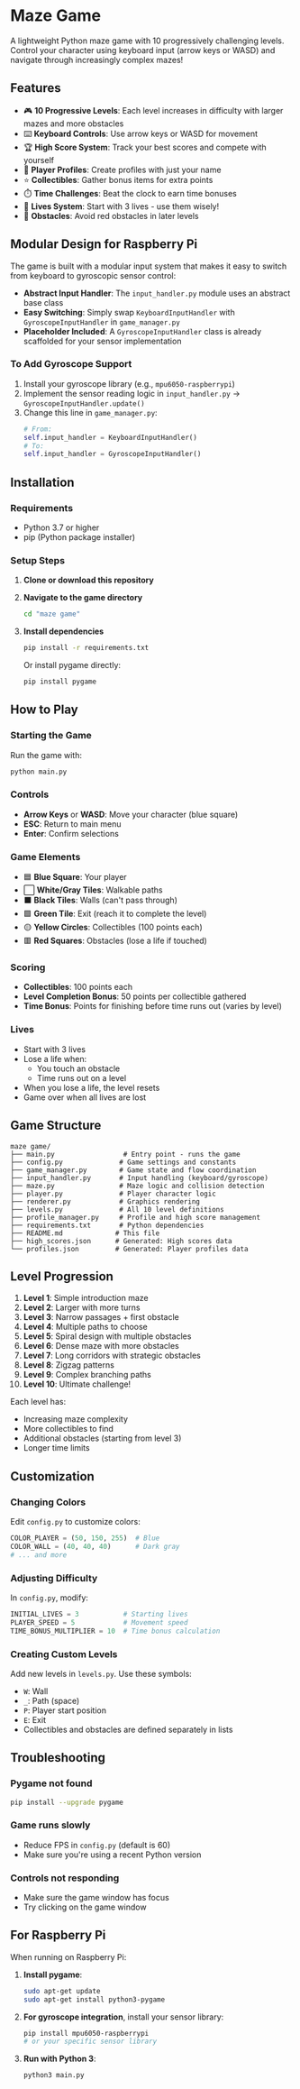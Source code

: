 # Maze Game

A lightweight Python maze game with 10 progressively challenging levels. Control your character using keyboard input (arrow keys or WASD) and navigate through increasingly complex mazes!

## Features

- 🎮 **10 Progressive Levels**: Each level increases in difficulty with larger mazes and more obstacles
- ⌨️ **Keyboard Controls**: Use arrow keys or WASD for movement
- 🏆 **High Score System**: Track your best scores and compete with yourself
- 👤 **Player Profiles**: Create profiles with just your name
- ⭐ **Collectibles**: Gather bonus items for extra points
- ⏱️ **Time Challenges**: Beat the clock to earn time bonuses
- 💛 **Lives System**: Start with 3 lives - use them wisely!
- 🎯 **Obstacles**: Avoid red obstacles in later levels

## Modular Design for Raspberry Pi

The game is built with a modular input system that makes it easy to switch from keyboard to gyroscopic sensor control:

- **Abstract Input Handler**: The `input_handler.py` module uses an abstract base class
- **Easy Switching**: Simply swap `KeyboardInputHandler` with `GyroscopeInputHandler` in `game_manager.py`
- **Placeholder Included**: A `GyroscopeInputHandler` class is already scaffolded for your sensor implementation

### To Add Gyroscope Support

1. Install your gyroscope library (e.g., `mpu6050-raspberrypi`)
2. Implement the sensor reading logic in `input_handler.py` → `GyroscopeInputHandler.update()`
3. Change this line in `game_manager.py`:
   ```python
   # From:
   self.input_handler = KeyboardInputHandler()
   # To:
   self.input_handler = GyroscopeInputHandler()
   ```

## Installation

### Requirements

- Python 3.7 or higher
- pip (Python package installer)

### Setup Steps

1. **Clone or download this repository**

2. **Navigate to the game directory**
   ```bash
   cd "maze game"
   ```

3. **Install dependencies**
   ```bash
   pip install -r requirements.txt
   ```

   Or install pygame directly:
   ```bash
   pip install pygame
   ```

## How to Play

### Starting the Game

Run the game with:
```bash
python main.py
```

### Controls

- **Arrow Keys** or **WASD**: Move your character (blue square)
- **ESC**: Return to main menu
- **Enter**: Confirm selections

### Game Elements

- 🟦 **Blue Square**: Your player
- ⬜ **White/Gray Tiles**: Walkable paths
- ⬛ **Black Tiles**: Walls (can't pass through)
- 🟩 **Green Tile**: Exit (reach it to complete the level)
- 🟡 **Yellow Circles**: Collectibles (100 points each)
- 🟥 **Red Squares**: Obstacles (lose a life if touched)

### Scoring

- **Collectibles**: 100 points each
- **Level Completion Bonus**: 50 points per collectible gathered
- **Time Bonus**: Points for finishing before time runs out (varies by level)

### Lives

- Start with 3 lives
- Lose a life when:
  - You touch an obstacle
  - Time runs out on a level
- When you lose a life, the level resets
- Game over when all lives are lost

## Game Structure

```
maze game/
├── main.py                 # Entry point - runs the game
├── config.py              # Game settings and constants
├── game_manager.py        # Game state and flow coordination
├── input_handler.py       # Input handling (keyboard/gyroscope)
├── maze.py                # Maze logic and collision detection
├── player.py              # Player character logic
├── renderer.py            # Graphics rendering
├── levels.py              # All 10 level definitions
├── profile_manager.py     # Profile and high score management
├── requirements.txt       # Python dependencies
├── README.md             # This file
├── high_scores.json      # Generated: High scores data
└── profiles.json         # Generated: Player profiles data
```

## Level Progression

1. **Level 1**: Simple introduction maze
2. **Level 2**: Larger with more turns
3. **Level 3**: Narrow passages + first obstacle
4. **Level 4**: Multiple paths to choose
5. **Level 5**: Spiral design with multiple obstacles
6. **Level 6**: Dense maze with more obstacles
7. **Level 7**: Long corridors with strategic obstacles
8. **Level 8**: Zigzag patterns
9. **Level 9**: Complex branching paths
10. **Level 10**: Ultimate challenge!

Each level has:
- Increasing maze complexity
- More collectibles to find
- Additional obstacles (starting from level 3)
- Longer time limits

## Customization

### Changing Colors

Edit `config.py` to customize colors:
```python
COLOR_PLAYER = (50, 150, 255)  # Blue
COLOR_WALL = (40, 40, 40)      # Dark gray
# ... and more
```

### Adjusting Difficulty

In `config.py`, modify:
```python
INITIAL_LIVES = 3           # Starting lives
PLAYER_SPEED = 5            # Movement speed
TIME_BONUS_MULTIPLIER = 10  # Time bonus calculation
```

### Creating Custom Levels

Add new levels in `levels.py`. Use these symbols:
- `W`: Wall
- `_`: Path (space)
- `P`: Player start position
- `E`: Exit
- Collectibles and obstacles are defined separately in lists

## Troubleshooting

### Pygame not found
```bash
pip install --upgrade pygame
```

### Game runs slowly
- Reduce FPS in `config.py` (default is 60)
- Make sure you're using a recent Python version

### Controls not responding
- Make sure the game window has focus
- Try clicking on the game window

## For Raspberry Pi

When running on Raspberry Pi:

1. **Install pygame**:
   ```bash
   sudo apt-get update
   sudo apt-get install python3-pygame
   ```

2. **For gyroscope integration**, install your sensor library:
   ```bash
   pip install mpu6050-raspberrypi
   # or your specific sensor library
   ```

3. **Run with Python 3**:
   ```bash
   python3 main.py
   ```
